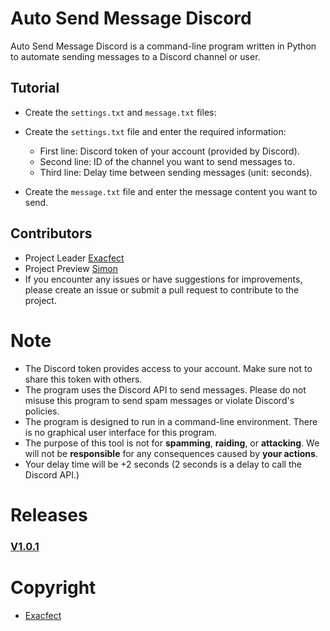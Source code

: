 # Auto Send Message Discord

Auto Send Message Discord is a command-line program written in Python to automate sending messages to a Discord channel or user.

## Tutorial
 * Create the `settings.txt` and `message.txt` files:
  - Create the `settings.txt` file and enter the required information:
    - First line: Discord token of your account (provided by Discord).
    - Second line: ID of the channel you want to send messages to.
    - Third line: Delay time between sending messages (unit: seconds).

- Create the `message.txt` file and enter the message content you want to send.

## Contributors
* Project Leader [Exacfect](https://github.com/exacfect)
* Project Preview [Simon](https://github.com/Simondepchai)
* If you encounter any issues or have suggestions for improvements, please create an issue or submit a pull request to contribute to the project.
# Note
- The Discord token provides access to your account. Make sure not to share this token with others.
- The program uses the Discord API to send messages. Please do not misuse this program to send spam messages or violate Discord's policies.
- The program is designed to run in a command-line environment. There is no graphical user interface for this program.
- The purpose of this tool is not for **spamming**, **raiding**, or **attacking**. We will not be **responsible** for any consequences caused by **your actions**.
- Your delay time will be +2 seconds (2 seconds is a delay to call the Discord API.)
# Releases

### [V1.0.1](https://raw.githubusercontent.com/exacfect/ATSM_Discord/main/Assets/ATSM.exe)

# Copyright
* [Exacfect](https://github.com/exacfect)

